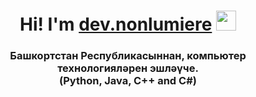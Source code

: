 <h1 align="center">
  Hi! I'm <a href="https://t.me/devnonlumiere/" target="_blank">dev.nonlumiere</a> 
  <img src="https://github.com/blackcater/blackcater/raw/main/images/Hi.gif" height="32"/>
</h1>
<h3 align="center">
  Башкортстан Республикасыннан, компьютер технологияләрен эшләүче.<br>
  (Python, Java, C++ and C#)
</h3>
